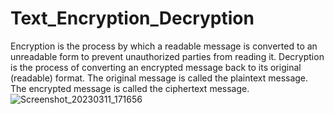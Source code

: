 # Text_Encryption_Decryption
Encryption is the process by which a readable message is converted to an unreadable form to prevent unauthorized parties from reading it. Decryption is the process of converting an encrypted message back to its original (readable) format. The original message is called the plaintext message. The encrypted message is called the ciphertext message.
![Screenshot_20230311_171656](https://user-images.githubusercontent.com/91345124/224482601-286b4180-0012-4447-baa1-7ff2ce5625a9.png)
